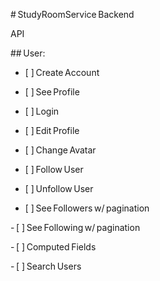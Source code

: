 # StudyRoomService Backend

API

## User:

- [ ] Create Account

- [ ] See Profile

- [ ] Login

- [ ] Edit Profile

- [ ] Change Avatar

- [ ] Follow User

- [ ] Unfollow User

- [ ] See Followers w/ pagination

- [ ] See Following w/ pagination

- [ ] Computed Fields

- [ ] Search Users

